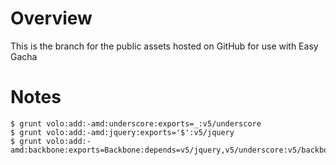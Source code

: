# Overview #

This is the branch for the public assets hosted on GitHub for use with Easy Gacha

# Notes #

    $ grunt volo:add:-amd:underscore:exports=_:v5/underscore
    $ grunt volo:add:-amd:jquery:exports='$':v5/jquery
    $ grunt volo:add:-amd:backbone:exports=Backbone:depends=v5/jquery,v5/underscore:v5/backbone
